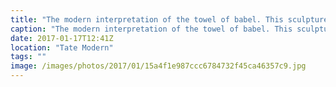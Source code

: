 ```yaml
---
title: "The modern interpretation of the towel of babel. This sculpture consists of hundreds of different radios all tuned in to different stations making the them incomprehensible. I really enjoyed seeing this piece compared to others."
caption: "The modern interpretation of the towel of babel. This sculpture consists of hundreds of different radios all tuned in to different stations making the them incomprehensible. I really enjoyed seeing this piece compared to others."
date: 2017-01-17T12:41Z
location: "Tate Modern"
tags: ""
image: /images/photos/2017/01/15a4f1e987ccc6784732f45ca46357c9.jpg
---
```

